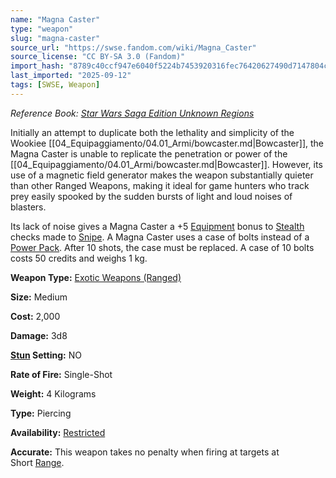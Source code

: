 ```yaml
---
name: "Magna Caster"
type: "weapon"
slug: "magna-caster"
source_url: "https://swse.fandom.com/wiki/Magna_Caster"
source_license: "CC BY-SA 3.0 (Fandom)"
import_hash: "8789c40ccf947e6040f5224b7453920316fec76420627490d7147804c631322e"
last_imported: "2025-09-12"
tags: [SWSE, Weapon]
---
```

*Reference Book: [Star Wars Saga Edition Unknown Regions](https://swse.fandom.com/wiki/Star_Wars_Saga_Edition_Unknown_Regions)*

Initially an attempt to duplicate both the lethality and simplicity of the Wookiee [[04_Equipaggiamento/04.01_Armi/bowcaster.md|Bowcaster]], the Magna Caster is unable to replicate the penetration or power of the [[04_Equipaggiamento/04.01_Armi/bowcaster.md|Bowcaster]]. However, its use of a magnetic field generator makes the weapon substantially quieter than other Ranged Weapons, making it ideal for game hunters who track prey easily spooked by the sudden bursts of light and loud noises of blasters. 

Its lack of noise gives a Magna Caster a +5 [Equipment](https://swse.fandom.com/wiki/Equipment) bonus to [Stealth](https://swse.fandom.com/wiki/Stealth) checks made to [Snipe](https://swse.fandom.com/wiki/Snipe). A Magna Caster uses a case of bolts instead of a [Power Pack](https://swse.fandom.com/wiki/Power_Pack). After 10 shots, the case must be replaced. A case of 10 bolts costs 50 credits and weighs 1 kg. 

**Weapon Type:** [Exotic Weapons (Ranged)](https://swse.fandom.com/wiki/Exotic_Weapons_(Ranged))

**Size:** Medium

**Cost:** 2,000

**Damage:** 3d8

**[Stun](https://swse.fandom.com/wiki/Stun) Setting:** NO

**Rate of Fire:** Single-Shot

**Weight:** 4 Kilograms

**Type:** Piercing

**Availability:** [Restricted](https://swse.fandom.com/wiki/Restricted)

**Accurate:** This weapon takes no penalty when firing at targets at Short [Range](https://swse.fandom.com/wiki/Range).